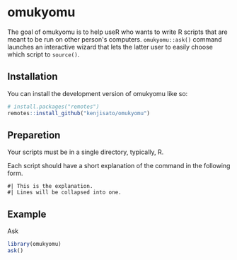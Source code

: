 
# omukyomu

<!-- badges: start -->
<!-- badges: end -->

The goal of omukyomu is to help useR who wants to write R scripts that are meant
to be run on other person's computers. `omukyomu::ask()` command launches an 
interactive wizard that lets the latter user to easily choose which script to
`source()`. 

## Installation

You can install the development version of omukyomu like so:

``` r
# install.packages("remotes")
remotes::install_github("kenjisato/omukyomu")
```

## Preparetion

Your scripts must be in a single directory, typically, R.

Each script should have a short explanation of the command in the following form.

```
#| This is the explanation. 
#| Lines will be collapsed into one. 
```
## Example

Ask

``` r
library(omukyomu)
ask()
```

